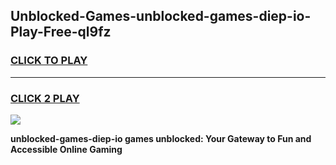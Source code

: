 
## Unblocked-Games-unblocked-games-diep-io-Play-Free-ql9fz
<h3>
<a href="https://premium76.site?title=unblocked-games-diep-io&ref=20M">CLICK TO PLAY</a></h3>
<hr>

<h3>
<a href="https://premium76.site?title=unblocked-games-diep-io&ref=20M">CLICK 2 PLAY</a>
  
</h3>

<a href="https://premium76.site?title=unblocked-games-diep-io&ref=19M"><img src="https://clearcache.store/games.png"></a>


**unblocked-games-diep-io games unblocked: Your Gateway to Fun and Accessible Online Gaming**
